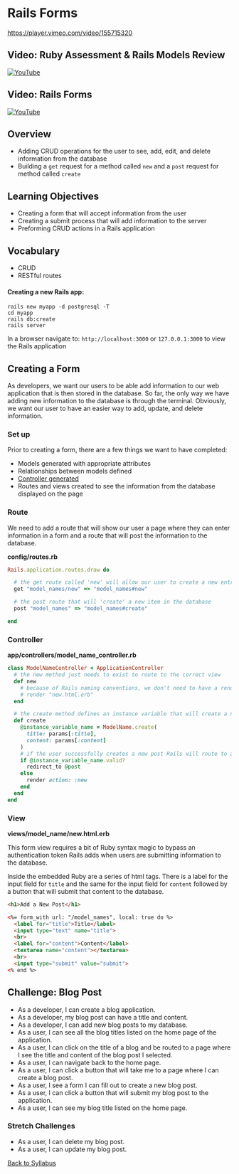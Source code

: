 # Rails Forms

https://player.vimeo.com/video/155715320

## Video: Ruby Assessment & Rails Models Review

[![YouTube](http://img.youtube.com/vi/-CDpoSQTme0/0.jpg)](https://www.youtube.com/watch?v=-CDpoSQTme0)

## Video: Rails Forms

[![YouTube](http://img.youtube.com/vi/9UGcF6pnAag/0.jpg)](https://www.youtube.com/watch?v=9UGcF6pnAag)

## Overview
- Adding CRUD operations for the user to see, add, edit, and delete information from the database
- Building a `get` request for a method called `new` and a `post` request for method called `create`

## Learning Objectives
- Creating a form that will accept information from the user
- Creating a submit process that will add information to the server
- Preforming CRUD actions in a Rails application

## Vocabulary
- CRUD
- RESTful routes

#### Creating a new Rails app:
```
rails new myapp -d postgresql -T
cd myapp
rails db:create
rails server
```

In a browser navigate to:
`http://localhost:3000`
or
`127.0.0.1:3000` to view the Rails application

## Creating a Form

As developers, we want our users to be able add information to our web application that is then stored in the database. So far, the only way we have adding new information to the database is through the terminal. Obviously, we want our user to have an easier way to add, update, and delete information.

### Set up
Prior to creating a form, there are a few things we want to have completed:
- Models generated with appropriate attributes
- Relationships between models defined
- [Controller generated](./01rails_routes_controllers_views.md)
- Routes and views created to see the information from the database displayed on the page

### Route

We need to add a route that will show our user a page where they can enter information in a form and a route that will post the information to the database.

**config/routes.rb**

```ruby
Rails.application.routes.draw do

  # the get route called 'new' will allow our user to create a new entry
  get "model_names/new" => "model_names#new"

  # the post route that will 'create' a new item in the database
  post "model_names" => "model_names#create"

end
```

### Controller

**app/controllers/model_name_controller.rb**

```ruby
class ModelNameController < ApplicationController
  # the new method just needs to exist to route to the correct view
  def new
    # because of Rails naming conventions, we don't need to have a render here, but really this is happening:
    # render "new.html.erb"
  end

  # the create method defines an instance variable that will create a new instance of the model with a title and content provided by the user
  def create
    @instance_variable_name = ModelName.create(
      title: params[:title],
      content: params[:content]
    )
    # if the user successfully creates a new post Rails will route to a view of that post, otherwise it will stay on the form
    if @instance_variable_name.valid?
      redirect_to @post
    else
      render action: :new
    end
  end
end
```

### View

**views/model_name/new.html.erb**

This form view requires a bit of Ruby syntax magic to bypass an authentication token Rails adds when users are submitting information to the database.

Inside the embedded Ruby are a series of html tags. There is a label for the input field for `title` and the same for the input field for `content` followed by a button that will submit that content to the database.

```html
<h1>Add a New Post</h1>

<%= form_with url: "/model_names", local: true do %>
  <label for="title">Title</label>
  <input type="text" name="title">
  <br>
  <label for="content">Content</label>
  <textarea name="content"></textarea>
  <br>
  <input type="submit" value="submit">
<% end %>
```

## Challenge: Blog Post
- As a developer, I can create a blog application.
- As a developer, my blog post can have a title and content.
- As a developer, I can add new blog posts to my database.
- As a user, I can see all the blog titles listed on the home page of the application.
- As a user, I can click on the title of a blog and be routed to a page where I see the title and content of the blog post I selected.
- As a user, I can navigate back to the home page.
- As a user, I can click a button that will take me to a page where I can create a blog post.
- As a user, I see a form I can fill out to create a new blog post.
- As a user, I can click a button that will submit my blog post to the application.
- As a user, I can see my blog title listed on the home page.

### Stretch Challenges
- As a user, I can delete my blog post.
- As a user, I can update my blog post.

[Back to Syllabus](../README.md)
